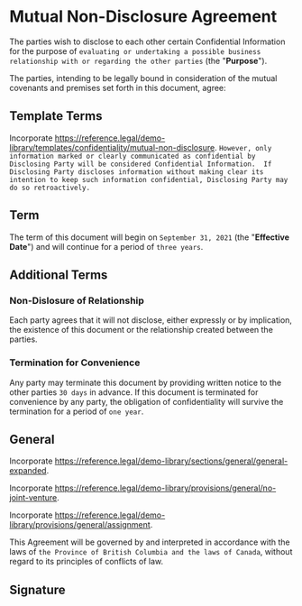 # Mutual Non-Disclosure Agreement

The parties wish to disclose to each other certain Confidential Information for the purpose of `evaluating or undertaking a possible business relationship with or regarding the other parties` (the "**Purpose**").

The parties, intending to be legally bound in consideration of the mutual covenants and premises set forth in this document, agree:

## Template Terms

Incorporate <https://reference.legal/demo-library/templates/confidentiality/mutual-non-disclosure>.  `However, only information marked or clearly communicated as confidential by Disclosing Party will be considered Confidential Information.  If Disclosing Party discloses information without making clear its intention to keep such information confidential, Disclosing Party may do so retroactively.`

## Term

The term of this document will begin on `September 31, 2021` (the "**Effective Date**") and will continue for a period of `three years`.

## Additional Terms

### Non-Dislosure of Relationship

Each party agrees that it will not disclose, either expressly or by implication, the existence of this document or the relationship created between the parties.

### Termination for Convenience

Any party may terminate this document by providing written notice to the other parties `30 days` in advance.  If this document is terminated for convenience by any party, the obligation of confidentiality will survive the termination for a period of `one year`.

## General

Incorporate <https://reference.legal/demo-library/sections/general/general-expanded>.

Incorporate <https://reference.legal/demo-library/provisions/general/no-joint-venture>.

Incorporate <https://reference.legal/demo-library/provisions/general/assignment>.

This Agreement will be governed by and interpreted in accordance with the laws of `the Province of British Columbia and the laws of Canada`, without regard to its principles of conflicts of law.

## Signature

